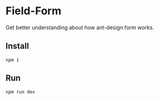 # Field-Form

Get better understanding about how ant-design form works.

## Install

`npm i`

## Run

`npm run dev`
